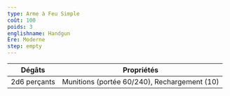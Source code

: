 ```yaml
---
type: Arme à Feu Simple
coût: 100
poids: 3
englishname: Handgun
Ère: Moderne
step: empty
---
```


| Dégâts       | Propriétés                                   |
| ------------ | -------------------------------------------- |
| 2d6 perçants | Munitions (portée 60/240), Rechargement (10) |
